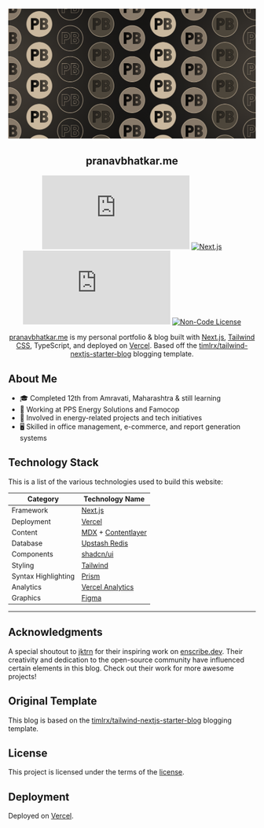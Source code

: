 ![tailwind-nextjs-banner](/public/static/images/twitter-card.png)

<div align="center">

## pranavbhatkar.me

[![CodeFactor]](https://www.codefactor.io/repository/github/pranav-bhatkar/pranavbhatkar.me)
[![Next.js]](https://hexo.io)
[![License]](LICENSE)
[![Non-Code License]](https://creativecommons.org/licenses/by-nc-nd/4.0/)

[pranavbhatkar.me](https://pranavbhatkar.me) is my personal portfolio & blog built with [Next.js](https://nextjs.org/), [Tailwind CSS](https://tailwindcss.com/), TypeScript, and deployed on [Vercel](https://vercel.com/). Based off the [timlrx/tailwind-nextjs-starter-blog](https://github.com/timlrx/tailwind-nextjs-starter-blog/) blogging template.

</div>

## About Me

-   🎓 Completed 12th from Amravati, Maharashtra & still learning
-   🏢 Working at PPS Energy Solutions and Famocop
-   🚀 Involved in energy-related projects and tech initiatives
-   🖥️ Skilled in office management, e-commerce, and report generation systems

## Technology Stack

This is a list of the various technologies used to build this website:

| Category            | Technology Name                                                           |
| ------------------- | ------------------------------------------------------------------------- |
| Framework           | [Next.js](https://nextjs.org/)                                            |
| Deployment          | [Vercel](https://vercel.com)                                              |
| Content             | [MDX](https://mdxjs.com/) + [Contentlayer](https://www.contentlayer.dev/) |
| Database            | [Upstash Redis](https://upstash.com/)                                     |
| Components          | [shadcn/ui](https://ui.shadcn.com/)                                       |
| Styling             | [Tailwind](https://tailwindcss.com)                                       |
| Syntax Highlighting | [Prism](https://prismjs.com/)                                             |
| Analytics           | [Vercel Analytics](https://vercel.com/docs/analytics)                     |
| Graphics            | [Figma](https://www.figma.com/)                                           |

---

## Acknowledgments

A special shoutout to [jktrn](https://github.com/jktrn) for their inspiring work on [enscribe.dev](https://github.com/jktrn/enscribe.dev). Their creativity and dedication to the open-source community have influenced certain elements in this blog. Check out their work for more awesome projects!

## Original Template

This blog is based on the [timlrx/tailwind-nextjs-starter-blog](https://github.com/timlrx/tailwind-nextjs-starter-blog/) blogging template.

## License

This project is licensed under the terms of the [license](link-to-your-license-file).

## Deployment

Deployed on [Vercel](https://vercel.com/).

[CodeFactor]: https://img.shields.io/codefactor/grade/github/pranav-bhatkar/pranavbhatkar.me?color=2f2a24&logo=codefactor&logoColor=fff&style=for-the-badge
[Next.js]: https://img.shields.io/github/package-json/dependency-version/pranav-bhatkar/pranavbhatkar.me/next?color=463f37&logo=next.js&logoColor=fff&style=for-the-badge
[License]: https://img.shields.io/github/license/pranav-bhatkar/pranavbhatkar.me?color=5d5449&logo=github&logoColor=fff&style=for-the-badge
[Non-Code License]: https://img.shields.io/badge/non--code%20license-CC%20BY--NC--ND%204.0-756a5b?style=for-the-badge&logo=creativecommons&logoColor=fff
